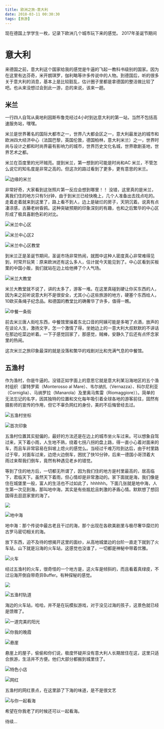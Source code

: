 ```yaml
---
title: 欧洲之旅-意大利
date: 2018-03-11 00:30:30
tags: [旅游]
---
```


现在德国上学学生一枚，记录下欧洲几个城市玩下来的感觉。
2017年圣诞节期间

# 意大利

来德国之前，意大利这个国家给我的感觉是牛逼的飞起一教科书级别的国家。因为在这里有达芬奇，米开朗琪罗，伽利略等许多传说中的人物。到德国后，听的很多关于意大利的消息，基本上是比较脏乱，估计圈子里都是拿德国的整洁做比较了吧。也从来没想过会到此一游，总的来说，该来一趟。


## 米兰

一行四人自驾从奥地利因斯布鲁克经过4小时到达意大利的第一站，当然不包括高速服务站，嘿嘿。

米兰是世界著名的国际大都市之一，世界八大都会区之一，意大利最发达的城市和欧洲四大经济中心（法国巴黎，英国伦敦，德国柏林，意大利米兰）之一，世界时尚与设计之都和时尚界最有影响力的城市，世界历史文化名城，世界歌剧圣地，世界艺术之都。

米兰在百度里的光环贼亮。提到米兰，第一想到的可能是时尚和AC 米兰，不管怎么说它的知名度是非常之高的。但这次的路过看到了更多，更有意思的米兰。

![边缘的米兰](http://7xonju.com1.z0.glb.clouddn.com/image/travel/%E8%BE%B9%E7%BC%98%E7%9A%84%E7%B1%B3%E5%85%B0.JPG)

非常好奇，大家看到这张照片第一反应会想到哪里！！ 没错，这里真的是米兰，离我们住的地方只有5分钟，由于到米兰已经快晚上，几个人准备出去找点吃的。走着走着就来到这里了，路上看不到人，边上是破烂的房子，天阴沉着。说真有点凄凉感，古藤老树昏鸦。这种突破预期的印象深刻的有趣，也和之后繁华的中心区形成了极具喜剧色彩的对比。

![米兰中心区](http://7xonju.com1.z0.glb.clouddn.com/image/travel/%E7%B1%B3%E5%85%B0%E4%B8%AD%E5%BF%83%E5%8C%BA.JPG?watermark/1/image/aHR0cDovLzd4b25qdS5jb20xLnowLmdsYi5jbG91ZGRuLmNvbS9pbWFnZS9sb2dvL21haW5sb2dvLnBuZw==/dissolve/100/gravity/SouthEast/dx/10/dy/10)

![米兰中心区2](http://7xonju.com1.z0.glb.clouddn.com/image/travel/%E7%B1%B3%E5%85%B0%E4%B8%AD%E5%BF%83%E5%8C%BA2.JPG?watermark/1/image/aHR0cDovLzd4b25qdS5jb20xLnowLmdsYi5jbG91ZGRuLmNvbS9pbWFnZS9sb2dvL21haW5sb2dvLnBuZw==/dissolve/100/gravity/SouthEast/dx/10/dy/10)

![米兰中心区教堂](http://7xonju.com1.z0.glb.clouddn.com/image/travel/%E7%B1%B3%E5%85%B0%E4%B8%AD%E5%BF%83%E5%8C%BA%E6%95%99%E5%A0%82.JPG?watermark/1/image/aHR0cDovLzd4b25qdS5jb20xLnowLmdsYi5jbG91ZGRuLmNvbS9pbWFnZS9sb2dvL21haW5sb2dvLnBuZw==/dissolve/100/gravity/SouthEast/dx/10/dy/10)

到米兰正是圣诞节期间，圣诞市场非常热闹，就图中这种人密度真心非常难得见到，时常开玩笑：原来欧洲还有这么多人，估计就今天能见到了。中心区看到买板栗的中国小贩，我们就站在边上给他捧了个人气场。

![米兰大教堂](http://7xonju.com1.z0.glb.clouddn.com/image/travel/%E7%B1%B3%E5%85%B0%E5%A4%A7%E6%95%99%E5%A0%82.JPG?watermark/1/image/aHR0cDovLzd4b25qdS5jb20xLnowLmdsYi5jbG91ZGRuLmNvbS9pbWFnZS9sb2dvL21haW5sb2dvLnBuZw==/dissolve/100/gravity/SouthEast/dx/10/dy/10)

米兰大教堂就不说了，讲的太多了，游客一堆。在这里真碰到硬让你买东西的人，因为来之前听说意大利不是很安全，尤其小心这些旅游的地方，硬塞个东西给人，10欧买条绳子纪念品。和德国的教堂比的确奢华了许多，值得一瞧。

![中餐一条街](http://7xonju.com1.z0.glb.clouddn.com/image/travel/%E7%B1%B3%E5%85%B0%E4%B8%AD%E9%A4%90%E4%B8%80%E6%9D%A1%E8%A1%97.JPG?watermark/1/image/aHR0cDovLzd4b25qdS5jb20xLnowLmdsYi5jbG91ZGRuLmNvbS9pbWFnZS9sb2dvL21haW5sb2dvLnBuZw==/dissolve/100/gravity/SouthEast/dx/10/dy/10)

前去米兰唐人街吃东西，中餐馆里操着东北口音的阿姨可能是多喝了点酒，放声的在谈论人生，激扬文字，怎一个激情了得，坐她边上的一意大利大叔默默的不讲话在那边吃菜边听着。一下子感觉回家了，那感觉，贼棒，安静久了后还有点怀念家里的热闹。

这次米兰之旅印象最深的就是没落和繁华的戏剧对比和充满气息的中餐馆。


## 五渔村

作为渔村，你是牛逼的。没错正如字面上的意思它就是意大利某沿海地区的五个渔村组织（蒙特罗索（Monterosso al Mare）、韦尔纳扎（Vernazza）、科尔尼利亚（Corniglia）、马纳罗拉（Manarola）及里奥马焦雷（Riomaggiore））。简单的无法忘记的名字，因其独特的位置和文化每年吸引着全球各地的游客前往，固然有摄影师的宣传的作用，但它不辜负网红的身份，美的不后悔曾经去过。

![五渔村坐标](http://7xonju.com1.z0.glb.clouddn.com/image/travel/%E4%BA%94%E6%B8%94%E6%9D%91%E5%9C%B0%E5%9B%BE.PNG?watermark/1/image/aHR0cDovLzd4b25qdS5jb20xLnowLmdsYi5jbG91ZGRuLmNvbS9pbWFnZS9sb2dvL21haW5sb2dvLnBuZw==/dissolve/100/gravity/SouthEast/dx/10/dy/10)

![首次印象](http://7xonju.com1.z0.glb.clouddn.com/image/travel/%E4%BA%94%E6%B8%94%E6%9D%91hallo.JPG?watermark/1/image/aHR0cDovLzd4b25qdS5jb20xLnowLmdsYi5jbG91ZGRuLmNvbS9pbWFnZS9sb2dvL21haW5sb2dvLnBuZw==/dissolve/100/gravity/SouthEast/dx/10/dy/10)

五渔村位置其实挺偏的，最好的方法还是在边上的城市坐火车过来。可以想象自驾过来，天下着小雨，人生地不熟，绕着七拐八拐的盘上路，得一直小心着对面来的车，而且车非常容易在斜坡上熄火的感觉么。当经过千难万险到达后，由于村里路过于窄，对面车过来，边熄火边倒车，困扰了快10分钟，后来一德国小哥顶着大雨过来帮我们倒车，竟然有种遇见老乡的错觉。


等到了住的地方后，一切都无所谓了，因为我们住的地方是村里最高的，居高临下，君临天下。虽然天下着雨，但心情却是非常激动的。家下面就是海，我们像是住在城堡里一般，富人的生活也不过如此了，hhhhhh。下面几张就是地中海，人生第一次见到海，那叫地中海，其实是有些尴尬且刺激的矛盾心情。默默想了想回国得去逛逛家里的海了。

![](http://7xonju.com1.z0.glb.clouddn.com/image/travel/%E4%BA%94%E6%B8%94%E6%9D%91%E6%B5%B7.JPG?watermark/1/image/aHR0cDovLzd4b25qdS5jb20xLnowLmdsYi5jbG91ZGRuLmNvbS9pbWFnZS9sb2dvL21haW5sb2dvLnBuZw==/dissolve/100/gravity/SouthEast/dx/10/dy/10)

![地中海](http://7xonju.com1.z0.glb.clouddn.com/image/travel/%E4%BA%94%E6%B8%94%E6%9D%91%E6%B5%B72.JPG?watermark/1/image/aHR0cDovLzd4b25qdS5jb20xLnowLmdsYi5jbG91ZGRuLmNvbS9pbWFnZS9sb2dvL21haW5sb2dvLnBuZw==/dissolve/100/gravity/SouthEast/dx/10/dy/10)

地中海：那个传说中最古老且干过的海，那个出现在各欧美剧里与极尽奢华糜烂的古罗马密切相关的海。

放下东西，迫不及待的想揭开这里的面纱，从高地城堡边的台阶一直走下就到了火车站，山下就是沿海的火车站，这感觉也没谁了，一切都是神秘中带着优雅。

![火车](http://7xonju.com1.z0.glb.clouddn.com/image/travel/%E4%BA%94%E6%B8%94%E6%9D%91%E7%81%AB%E8%BD%A6.JPG?watermark/1/image/aHR0cDovLzd4b25qdS5jb20xLnowLmdsYi5jbG91ZGRuLmNvbS9pbWFnZS9sb2dvL21haW5sb2dvLnBuZw==/dissolve/100/gravity/SouthEast/dx/10/dy/10)

经过五渔村的火车，很奇怪的一个地方是，这火车是倾斜的，而且看着真绿皮，不过沿海开倒自带奇异Buffer。有种探秘的感觉。

![](http://7xonju.com1.z0.glb.clouddn.com/image/travel/%E4%BA%94%E6%B8%94%E6%9D%91%E8%BD%A8%E9%81%93.JPG?watermark/1/image/aHR0cDovLzd4b25qdS5jb20xLnowLmdsYi5jbG91ZGRuLmNvbS9pbWFnZS9sb2dvL21haW5sb2dvLnBuZw==/dissolve/100/gravity/SouthEast/dx/10/dy/10)

![五渔村轨道](http://7xonju.com1.z0.glb.clouddn.com/image/travel/%E4%BA%94%E6%B8%94%E6%9D%91%E8%BD%A8%E9%81%932.JPG?watermark/1/image/aHR0cDovLzd4b25qdS5jb20xLnowLmdsYi5jbG91ZGRuLmNvbS9pbWFnZS9sb2dvL21haW5sb2dvLnBuZw==/dissolve/100/gravity/SouthEast/dx/10/dy/10)

海边的火车站，哈哈，并不是在玩模拟游戏，对于没见过海的孩子，这景色就已经是馈赠了。

![一道完美的阳光](http://7xonju.com1.z0.glb.clouddn.com/image/travel/%E4%BA%94%E6%B8%94%E6%9D%91%E9%98%B3%E5%85%89.JPG?watermark/1/image/aHR0cDovLzd4b25qdS5jb20xLnowLmdsYi5jbG91ZGRuLmNvbS9pbWFnZS9sb2dvL21haW5sb2dvLnBuZw==/dissolve/100/gravity/SouthEast/dx/10/dy/10)

![你我的晚霞](http://7xonju.com1.z0.glb.clouddn.com/image/travel/%E4%BA%94%E6%B8%94%E6%9D%91%E6%99%9A%E9%9C%9E.JPG?watermark/1/image/aHR0cDovLzd4b25qdS5jb20xLnowLmdsYi5jbG91ZGRuLmNvbS9pbWFnZS9sb2dvL21haW5sb2dvLnBuZw==/dissolve/100/gravity/SouthEast/dx/10/dy/10)

![悬崖](http://7xonju.com1.z0.glb.clouddn.com/image/travel/%E4%BA%94%E6%B8%94%E6%9D%91%E6%82%AC%E5%B4%96.JPG?watermark/1/image/aHR0cDovLzd4b25qdS5jb20xLnowLmdsYi5jbG91ZGRuLmNvbS9pbWFnZS9sb2dvL21haW5sb2dvLnBuZw==/dissolve/100/gravity/SouthEast/dx/10/dy/10)

悬崖上的屋子，偷偷和你们说，极度怀疑并没有意大利人长期居住在这，这里只适合旅游，生活并不方便。他们大部分都搬到城里住了。

![特色小店](http://7xonju.com1.z0.glb.clouddn.com/image/travel/%E4%BA%94%E6%B8%94%E6%9D%91%E5%B0%8F%E5%BA%97.JPG?watermark/1/image/aHR0cDovLzd4b25qdS5jb20xLnowLmdsYi5jbG91ZGRuLmNvbS9pbWFnZS9sb2dvL21haW5sb2dvLnBuZw==/dissolve/100/gravity/SouthEast/dx/10/dy/10)

![网红](http://7xonju.com1.z0.glb.clouddn.com/image/travel/%E4%BA%94%E6%B8%94%E6%9D%91haupt.JPG?watermark/1/image/aHR0cDovLzd4b25qdS5jb20xLnowLmdsYi5jbG91ZGRuLmNvbS9pbWFnZS9sb2dvL21haW5sb2dvLnBuZw==/dissolve/100/gravity/SouthEast/dx/10/dy/10)

五渔村的网红景点，在这里舔了下海的味道，是不是很文艺

![与你一起看海](http://7xonju.com1.z0.glb.clouddn.com/image/travel/%E4%BA%94%E6%B8%94%E6%9D%91%E4%B8%8E%E4%BD%A0%E4%B8%80%E8%B5%B7%E7%9C%8B%E6%B5%B7.JPG?watermark/1/image/aHR0cDovLzd4b25qdS5jb20xLnowLmdsYi5jbG91ZGRuLmNvbS9pbWFnZS9sb2dvL21haW5sb2dvLnBuZw==/dissolve/100/gravity/SouthEast/dx/10/dy/10)

希望在你我老了的时候还可以一起看海。

待续...

